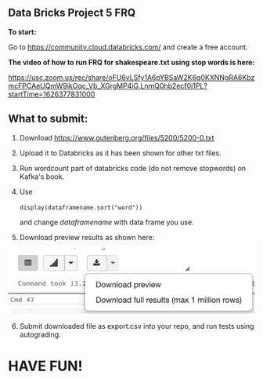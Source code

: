 ## Data Bricks Project 5 FRQ

**To start:**

Go to https://community.cloud.databricks.com/ and create a free account.

**The video of how to run FRQ for shakespeare.txt using stop words is here:**
  
https://usc.zoom.us/rec/share/oFU6vLSfy1A6pYBSaW2K6q0KXNNgRA6KbzmcFPCAeUQmW9ikOqc_Vb_XGrgMP4iG.LnmQ0hb2ecf0j1PL?startTime=1626377831000
  
## What to submit:

1. Download https://www.gutenberg.org/files/5200/5200-0.txt

2. Upload it to Databricks as it has been shown for other txt files.

3. Run wordcount part of databricks code (do not remove stopwords) on Kafka's book.

4. Use 

	`display(dataframename.sort("word"))`

	and change *dataframename* with data frame you use.

5. Download preview results as shown here:

![Download preview results](/img/preview.png)

6. Submit downloaded file as export.csv into your repo, and run tests using autograding. 
  
# HAVE FUN!
